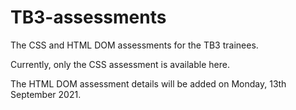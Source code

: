 # TB3-assessments
The CSS and HTML DOM assessments for the TB3 trainees.

Currently, only the CSS assessment is available here.

The HTML DOM assessment details will be added on Monday, 13th September 2021.
